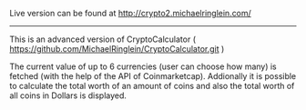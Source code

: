 Live version can be found at http://crypto2.michaelringlein.com/

---

This  is an advanced version of CryptoCalculator ( https://github.com/MichaelRinglein/CryptoCalculator.git )

The current value of up to 6 currencies (user can choose how many) is fetched (with the help of the API of Coinmarketcap). Addionally it is possible to calculate the total worth of an amount of coins and also the total worth of all coins in Dollars is displayed.
